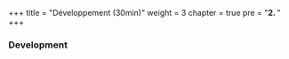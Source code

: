 +++
title = "Développement (30min)"
weight = 3
chapter = true
pre = "<b>2. </b>"
+++

### Development